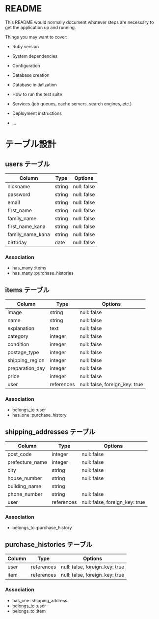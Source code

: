 # README

This README would normally document whatever steps are necessary to get the
application up and running.

Things you may want to cover:

* Ruby version

* System dependencies

* Configuration

* Database creation

* Database initialization

* How to run the test suite

* Services (job queues, cache servers, search engines, etc.)

* Deployment instructions

* ...

# テーブル設計

## users テーブル
| Column             | Type   | Options     |
| ------------------ | ------ | ----------- |
| nickname           | string | null: false |
| password           | string | null: false |
| email              | string | null: false |
| first_name         | string | null: false |
| family_name        | string | null: false |
| first_name_kana    | string | null: false |
| family_name_kana   | string | null: false |
| birthday           | date   | null: false |


### Association
- has_many :items
- has_many :purchase_histories

## items テーブル
| Column          | Type       | Options                        |
| --------------- | ---------- | ------------------------------ |
| image           | string     | null: false                    |
| name            | string     | null: false                    |
| explanation     | text       | null: false                    |
| category        | integer    | null: false                    |
| condition       | integer    | null: false                    |
| postage_type    | integer    | null: false                    |
| shipping_region | integer    | null: false                    |
| preparation_day | integer    | null: false                    |
| price           | integer    | null: false                    |
| user            | references | null: false, foreign_key: true |

### Association
- belongs_to :user
- has_one :purchase_history

## shipping_addresses テーブル
| Column          | Type       | Options                        |
| --------------- | ---------- | ------------------------------ |
| post_code       | integer    | null: false                    |
| prefecture_name | integer    | null: false                    |
| city            | string     | null: false                    |
| house_number    | string     | null: false                    |
| building_name   | string     |                                |
| phone_number    | string     | null: false                    |
| user            | references | null: false, foreign_key: true |

### Association
- belongs_to :purchase_history

## purchase_histories テーブル
| Column          | Type       | Options                        |
| --------------- | ---------- | ------------------------------ |
| user            | references | null: false, foreign_key: true |
| item            | references | null: false, foreign_key: true |

### Association
- has_one :shipping_address
- belongs_to :user
- belongs_to :item